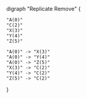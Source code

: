 digraph "Replicate Remove" {

    "A(0)"
    "C(2)"
    "X(3)"
    "Y(4)"
    "Z(5)"

    "A(0)" -> "X(3)"
    "A(0)" -> "Y(4)"
    "A(0)" -> "Z(5)"
    "X(3)" -> "C(2)"
    "Y(4)" -> "C(2)"
    "Z(5)" -> "C(2)"

}
